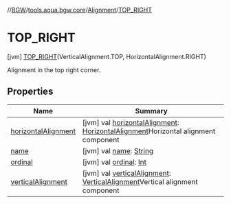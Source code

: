 //[BGW](../../../../index.md)/[tools.aqua.bgw.core](../../index.md)/[Alignment](../index.md)/[TOP_RIGHT](index.md)



# TOP_RIGHT  
 [jvm] [TOP_RIGHT](index.md)(VerticalAlignment.TOP, HorizontalAlignment.RIGHT)  


Alignment in the top right corner.

   


## Properties  
  
|  Name |  Summary | 
|---|---|
| <a name="tools.aqua.bgw.core/Alignment.TOP_RIGHT/horizontalAlignment/#/PointingToDeclaration/"></a>[horizontalAlignment](horizontal-alignment.md)| <a name="tools.aqua.bgw.core/Alignment.TOP_RIGHT/horizontalAlignment/#/PointingToDeclaration/"></a> [jvm] val [horizontalAlignment](horizontal-alignment.md): [HorizontalAlignment](../../-horizontal-alignment/index.md)Horizontal alignment component   <br>|
| <a name="tools.aqua.bgw.core/Alignment.TOP_RIGHT/name/#/PointingToDeclaration/"></a>[name](name.md)| <a name="tools.aqua.bgw.core/Alignment.TOP_RIGHT/name/#/PointingToDeclaration/"></a> [jvm] val [name](name.md): [String](https://kotlinlang.org/api/latest/jvm/stdlib/kotlin/-string/index.html)   <br>|
| <a name="tools.aqua.bgw.core/Alignment.TOP_RIGHT/ordinal/#/PointingToDeclaration/"></a>[ordinal](ordinal.md)| <a name="tools.aqua.bgw.core/Alignment.TOP_RIGHT/ordinal/#/PointingToDeclaration/"></a> [jvm] val [ordinal](ordinal.md): [Int](https://kotlinlang.org/api/latest/jvm/stdlib/kotlin/-int/index.html)   <br>|
| <a name="tools.aqua.bgw.core/Alignment.TOP_RIGHT/verticalAlignment/#/PointingToDeclaration/"></a>[verticalAlignment](vertical-alignment.md)| <a name="tools.aqua.bgw.core/Alignment.TOP_RIGHT/verticalAlignment/#/PointingToDeclaration/"></a> [jvm] val [verticalAlignment](vertical-alignment.md): [VerticalAlignment](../../-vertical-alignment/index.md)Vertical alignment component   <br>|

